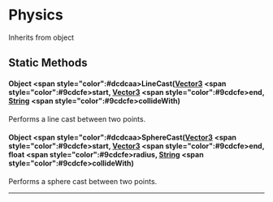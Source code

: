 # Physics
Inherits from object
## Static Methods
#### Object <span style="color":#dcdcaa>LineCast<span>([Vector3](../objects/Vector3.md) <span style="color":#9cdcfe>start<span>, [Vector3](../objects/Vector3.md) <span style="color":#9cdcfe>end<span>, [String](../static/String.md) <span style="color":#9cdcfe>collideWith<span>)
Performs a line cast between two points.
#### Object <span style="color":#dcdcaa>SphereCast<span>([Vector3](../objects/Vector3.md) <span style="color":#9cdcfe>start<span>, [Vector3](../objects/Vector3.md) <span style="color":#9cdcfe>end<span>, float <span style="color":#9cdcfe>radius<span>, [String](../static/String.md) <span style="color":#9cdcfe>collideWith<span>)
Performs a sphere cast between two points.

---


